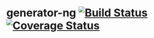 generator-ng [![Build Status](https://travis-ci.org/bitsandco/generator-ng.svg)](https://travis-ci.org/bitsandco/generator-ng) [![Coverage Status](https://img.shields.io/coveralls/bitsandco/generator-ng.svg)](https://coveralls.io/r/bitsandco/generator-ng)
============
